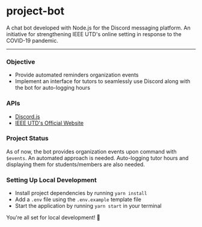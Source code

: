 # project-bot
A chat bot developed with Node.js for the Discord messaging platform.
An initiative for strengthening IEEE UTD's online setting in response to the COVID-19 pandemic.
***

### Objective
* Provide automated reminders organization events
* Implement an interface for tutors to seamlessly use Discord along with the bot for auto-logging hours

### APIs
* [Discord.js](https://discord.js.org/#/docs/main/stable/general/welcome)
* [IEEE UTD's Official Website]("https://ieeeutd.org/api/events")

### Project Status
As of now, the bot provides organization events upon command with `$events`. An automated approach is needed.
Auto-logging tutor hours and displaying them for students/members are also needed.

### Setting Up Local Development
* Install project dependencies by running `yarn install`
* Add a `.env` file using the `.env.example` template file
* Start the application by running `yarn start` in your terminal

You're all set for local development! 🎉